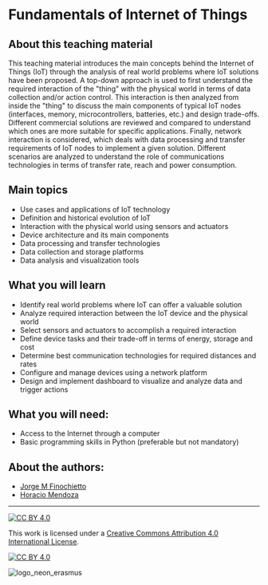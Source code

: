 # Fundamentals of Internet of Things
## About this teaching material
This teaching material introduces the main concepts behind the Internet of Things (IoT) through the analysis of real world problems where IoT solutions have been proposed. A top-down approach is used to first understand the required interaction of the "thing" with the physical world in terms of data collection and/or action control. This interaction is then analyzed from inside the "thing" to discuss the main components of typical IoT nodes (interfaces, memory, microcontrollers, batteries, etc.) and design trade-offs. Different commercial solutions are reviewed and compared to understand which ones are more suitable for specific applications. Finally, network interaction is considered, which deals with data processing and transfer requirements of IoT nodes to implement a given solution. Different scenarios are analyzed to understand the role of communications technologies in terms of transfer rate, reach and  power consumption.  

## Main topics
* Use cases and applications of IoT technology
* Definition and historical evolution of IoT
* Interaction with the physical world using sensors and actuators
* Device architecture and its main components
* Data processing and transfer technologies
* Data collection and storage platforms
* Data analysis and visualization tools

## What you will learn
* Identify real world problems where IoT can offer a valuable solution
* Analyze required interaction between the IoT device and the physical world
* Select sensors and actuators to accomplish a required interaction
* Define device tasks and their trade-off in terms of energy, storage and cost
* Determine best communication technologies for required distances and rates
* Configure and manage devices using a network platform
* Design and implement dashboard to visualize and analyze data and trigger actions 

## What you will need:
* Access to the Internet through a computer
* Basic programming skills in Python (preferable but not mandatory) 

## About the authors:
* <div class="badge-base LI-profile-badge" data-locale="en_US" data-size="medium" data-theme="light" data-type="VERTICAL" data-vanity="jfinochietto" data-version="v1"><a class="badge-base__link LI-simple-link" href="https://ar.linkedin.com/in/jfinochietto?trk=profile-badge">Jorge M Finochietto</a></div>
* [Horacio Mendoza](https://ar.linkedin.com/in/horacio-a-mendoza?trk=public_profile_browsemap)              

***
[![CC BY 4.0][cc-by-shield]][cc-by]

This work is licensed under a
[Creative Commons Attribution 4.0 International License][cc-by].

[![CC BY 4.0][cc-by-image]][cc-by]

[cc-by]: http://creativecommons.org/licenses/by/4.0/
[cc-by-image]: https://i.creativecommons.org/l/by/4.0/88x31.png
[cc-by-shield]: https://img.shields.io/badge/License-CC%20BY%204.0-lightgrey.svg
![logo_neon_erasmus](https://user-images.githubusercontent.com/49734900/152565208-e9326ee5-a2a5-4096-bd2a-10ace4c855e6.png)


